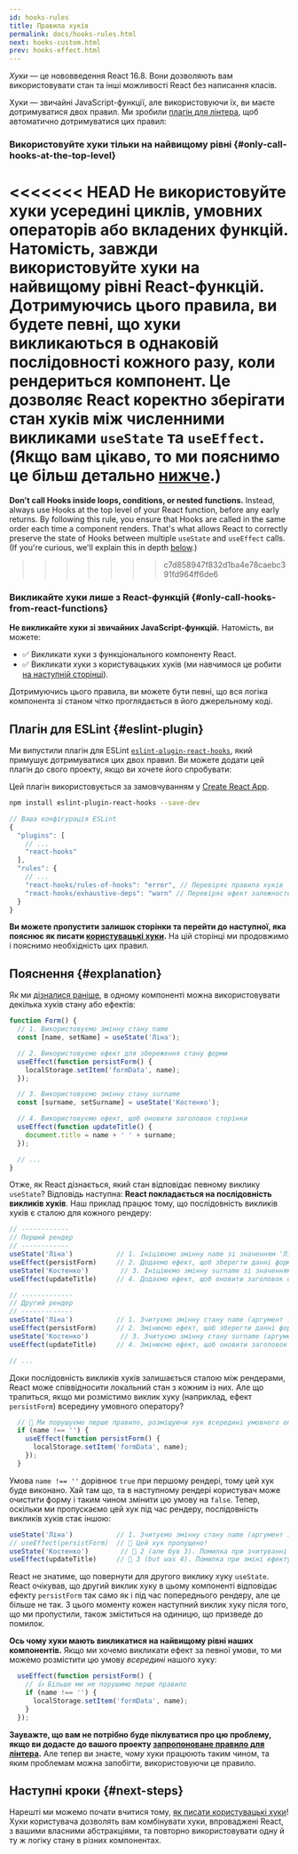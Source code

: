 ```yaml
---
id: hooks-rules
title: Правила хуків
permalink: docs/hooks-rules.html
next: hooks-custom.html
prev: hooks-effect.html
---
```


*Хуки* — це нововведення React 16.8. Вони дозволяють вам використовувати стан та інші можливості React без написання класів.

Хуки — звичайні JavaScript-функції, але використовуючи їх, ви маєте дотримуватися двох правил. Ми зробили [плагін для лінтера](https://www.npmjs.com/package/eslint-plugin-react-hooks), щоб автоматично дотримуватися цих правил:

### Використовуйте хуки тільки на найвищому рівні {#only-call-hooks-at-the-top-level}

<<<<<<< HEAD
**Не використовуйте хуки усередині циклів, умовних операторів або вкладених функцій.** Натомість, завжди використовуйте хуки на найвищому рівні React-функцій. Дотримуючись цього правила, ви будете певні, що хуки викликаються в однаковій послідовності кожного разу, коли рендериться компонент. Це дозволяє React коректно зберігати стан хуків між численними викликами `useState` та `useEffect`. (Якщо вам цікаво, то ми пояснимо це більш детально [нижче](#explanation).)
=======
**Don't call Hooks inside loops, conditions, or nested functions.** Instead, always use Hooks at the top level of your React function, before any early returns. By following this rule, you ensure that Hooks are called in the same order each time a component renders. That's what allows React to correctly preserve the state of Hooks between multiple `useState` and `useEffect` calls. (If you're curious, we'll explain this in depth [below](#explanation).)
>>>>>>> c7d858947f832d1ba4e78caebc391fd964ff6de6

### Викликайте хуки лише з React-функцій {#only-call-hooks-from-react-functions}

**Не викликайте хуки зі звичайних JavaScript-функцій.** Натомість, ви можете:

* ✅ Викликати хуки з функціонального компоненту React.
* ✅ Викликати хуки з користувацьких хуків (ми навчимося це робити [на наступній сторінці](/docs/hooks-custom.html)).

Дотримуючись цього правила, ви можете бути певні, що вся логіка компонента зі станом чітко проглядається в його джерельному коді.

## Плагін для ESLint {#eslint-plugin}

Ми випустили плагін для ESLint [`eslint-plugin-react-hooks`](https://www.npmjs.com/package/eslint-plugin-react-hooks), який примушує дотримуватися цих двох правил. Ви можете додати цей плагін до свого проекту, якщо ви хочете його спробувати:

Цей плагін використовується за замовчуванням у [Create React App](/docs/create-a-new-react-app.html#create-react-app).

```bash
npm install eslint-plugin-react-hooks --save-dev
```

```js
// Ваша конфігурація ESLint
{
  "plugins": [
    // ...
    "react-hooks"
  ],
  "rules": {
    // ...
    "react-hooks/rules-of-hooks": "error", // Перевіряє правила хуків
    "react-hooks/exhaustive-deps": "warn" // Перевіряє ефект залежностей
  }
}
```

**Ви можете пропустити залишок сторінки та перейти до наступної, яка пояснює як писати [користувацькі хуки](/docs/hooks-custom.html).** На цій сторінці ми продовжимо і пояснимо необхідність цих правил.

## Пояснення {#explanation}

Як ми [дізналися раніше](/docs/hooks-state.html#tip-using-multiple-state-variables), в одному компоненті можна використовувати декілька хуків стану або ефектів:

```js
function Form() {
  // 1. Використовуємо змінну стану name
  const [name, setName] = useState('Ліна');

  // 2. Використовуємо ефект для збереження стану форми
  useEffect(function persistForm() {
    localStorage.setItem('formData', name);
  });

  // 3. Використовуємо змінну стану surname
  const [surname, setSurname] = useState('Костенко');

  // 4. Використовуємо ефект, щоб оновити заголовок сторінки
  useEffect(function updateTitle() {
    document.title = name + ' ' + surname;
  });

  // ...
}
```

Отже, як React дізнається, який стан відповідає певному виклику `useState`? Відповідь наступна: **React покладається на послідовність викликів хуків**. Наш приклад працює тому, що послідовність викликів хуків є сталою для кожного рендеру:

```js
// ------------
// Перший рендер
// ------------
useState('Ліна')           // 1. Ініціюємо змінну name зі значенням 'Ліна'
useEffect(persistForm)     // 2. Додаємо ефект, щоб зберегти данні форми
useState('Костенко')        // 3. Ініціюємо змінну surname зі значенням 'Костенко'
useEffect(updateTitle)     // 4. Додаємо ефект, щоб оновити заголовок сторінки

// -------------
// Другий рендер
// -------------
useState('Ліна')           // 1. Зчитуємо змінну стану name (аргумент ігнорується)
useEffect(persistForm)     // 2. Змінюємо ефект, щоб зберегти данні форми
useState('Костенко')        // 3. Зчитуємо змінну стану surname (аргумент ігнорується)
useEffect(updateTitle)     // 4. Змінюємо ефект, щоб оновити заголовок сторінки

// ...
```

Доки послідовність викликів хуків залишається сталою між рендерами, React може співвідносити локальний стан з кожним із них. Але що трапиться, якщо ми розмістимо виклик хуку (наприклад, ефект `persistForm`) всередину умовного оператору?

```js
  // 🔴 Ми порушуємо перше правило, розміщуючи хук всередині умовного оператору
  if (name !== '') {
    useEffect(function persistForm() {
      localStorage.setItem('formData', name);
    });
  }
```

Умова `name !== ''` дорівнює `true` при першому рендері, тому цей хук буде виконано. Хай там що, та в наступному рендері користувач може очистити форму і таким чином змінити цю умову на `false`. Тепер, оскільки ми пропускаємо цей хук під час рендеру, послідовність викликів хуків стає іншою:

```js
useState('Ліна')           // 1. Зчитуємо змінну стану name (аргумент ігнорується)
// useEffect(persistForm)  // 🔴 Цей хук пропущено!
useState('Костенко')        // 🔴 2 (але був 3). Помилка при зчитуванні змінної стану surname
useEffect(updateTitle)     // 🔴 3 (but was 4). Помилка при зміні ефекту
```

React не знатиме, що повернути для другого виклику хуку `useState`. React очікував, що другий виклик хуку в цьому компоненті відповідає ефекту `persistForm` так само як і під час попереднього рендеру, але це більше не так. З цього моменту кожен наступний виклик хуку після того, що ми пропустили, також зміститься на одиницю, що призведе до помилок.

**Ось чому хуки мають викликатися на найвищому рівні наших компонентів.** Якщо ми хочемо викликати ефект за певної умови, то ми можемо розмістити цю умову *всередині* нашого хуку:

```js
  useEffect(function persistForm() {
    // 👍 Більше ми не порушимо перше правило
    if (name !== '') {
      localStorage.setItem('formData', name);
    }
  });
```

**Зауважте, що вам не потрібно буде піклуватися про цю проблему, якщо ви додасте до вашого проекту [запропоноване правило для лінтера](https://www.npmjs.com/package/eslint-plugin-react-hooks).** Але тепер ви знаєте, *чому* хуки працюють таким чином, та яким проблемам можна запобігти, використовуючи це правило.

## Наступні кроки {#next-steps}

Нарешті ми можемо почати вчитися тому, [як писати користувацькі хуки](/docs/hooks-custom.html)! Хуки користувача дозволять вам комбінувати хуки, впроваджені React, з вашими власними абстракціями, та повторно використовувати одну й ту ж логіку стану в різних компонентах.
